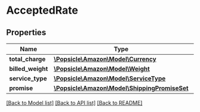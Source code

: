 # AcceptedRate

## Properties
Name | Type | Description | Notes
------------ | ------------- | ------------- | -------------
**total_charge** | [**\Popsicle\Amazon\Model\Currency**](Currency.md) |  | [optional] 
**billed_weight** | [**\Popsicle\Amazon\Model\Weight**](Weight.md) |  | [optional] 
**service_type** | [**\Popsicle\Amazon\Model\ServiceType**](ServiceType.md) |  | [optional] 
**promise** | [**\Popsicle\Amazon\Model\ShippingPromiseSet**](ShippingPromiseSet.md) |  | [optional] 

[[Back to Model list]](../../README.md#documentation-for-models) [[Back to API list]](../../README.md#documentation-for-api-endpoints) [[Back to README]](../../README.md)

